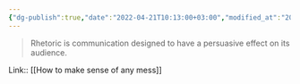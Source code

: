 ```yaml
---
{"dg-publish":true,"date":"2022-04-21T10:13:00+03:00","modified_at":"2022-05-19T07:59:29+03:00","title":"Definition of rhetoric","permalink":"/quotes/202204211013/","dgHomeLink":false,"dgPassFrontmatter":true}
---
```



> Rhetoric is communication designed to have a persuasive effect on its audience.

Link:: [[How to make sense of any mess]]